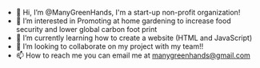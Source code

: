 - 👋 Hi, I’m @ManyGreenHands, I'm a start-up non-profit organization!
- 👀 I’m interested in Promoting at home gardening to increase food security and lower global carbon foot print
- 🌱 I’m currently learning how to create a website (HTML and JavaScript)
- 💞️ I’m looking to collaborate on my project with my team!!
- 📫 How to reach me you  can email me at manygreenhands@gmail.com

<!---
ManyGreenHands/ManyGreenHands is a ✨ special ✨ repository because its `README.md` (this file) appears on your GitHub profile.
You can click the Preview link to take a look at your changes.
--->
